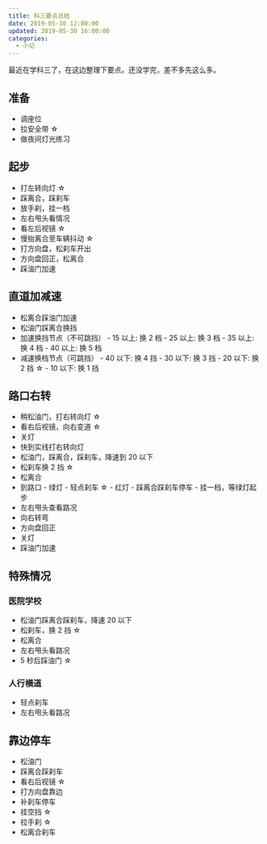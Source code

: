 ```yaml
---
title: 科三要点总结
date: 2019-05-30 12:00:00
updated: 2019-05-30 16:00:00
categories:
  - 小记
---
```


最近在学科三了，在这边整理下要点。还没学完，差不多先这么多。

<!--more-->

## 准备

- 调座位
- 拉安全带 ☆
- 做夜间灯光练习

## 起步

- 打左转向灯 ☆
- 踩离合，踩刹车
- 放手刹，挂一档
- 左右甩头看情况
- 看左后视镜 ☆
- 慢抬离合至车辆抖动 ☆
- 打方向盘，松刹车开出
- 方向盘回正，松离合
- 踩油门加速

## 直道加减速

- 松离合踩油门加速
- 松油门踩离合换挡
- 加速换挡节点（不可跳挡） - 15 以上: 换 2 档 - 25 以上: 换 3 档 - 35 以上: 换 4 档 - 40 以上: 换 5 档
- 减速换档节点（可跳挡） - 40 以下: 换 4 挡 - 30 以下: 换 3 挡 - 20 以下: 换 2 挡 ☆ - 10 以下: 换 1 挡

## 路口右转

- 稍松油门，打右转向灯 ☆
- 看右后视镜，向右变道 ☆
- 关灯
- 快到实线打右转向灯
- 松油门，踩离合，踩刹车，降速到 20 以下
- 松刹车换 2 挡 ☆
- 松离合
- 到路口 - 绿灯 - 轻点刹车 ☆ - 红灯 - 踩离合踩刹车停车 - 挂一档，等绿灯起步
- 左右甩头查看路况
- 向右转弯
- 方向盘回正
- 关灯
- 踩油门加速

## 特殊情况

### 医院学校

- 松油门踩离合踩刹车，降速 20 以下
- 松刹车，换 2 挡 ☆
- 松离合
- 左右甩头看路况
- 5 秒后踩油门 ☆

### 人行横道

- 轻点刹车
- 左右甩头看路况

## 靠边停车

- 松油门
- 踩离合踩刹车
- 看右后视镜 ☆
- 打方向盘靠边
- 补刹车停车
- 挂空挡 ☆
- 拉手刹 ☆
- 松离合刹车
